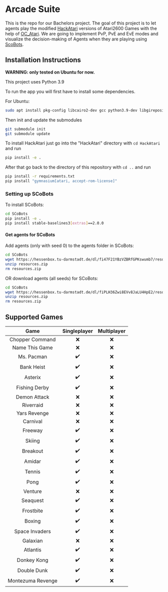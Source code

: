 # Arcade Suite
This is the repo for our Bachelors project.
The goal of this project is to let agents play the modified [HackAtari](https://github.com/k4ntz/HackAtari)
versions of Atari2600 Games with the help of [OC_Atari](https://github.com/k4ntz/OC_Atari).
We are going to implement PvP, PvE and EvE modes and visualize
the decision-making of Agents when they are playing using [ScoBots](https://github.com/k4ntz/SCoBots).

## Installation Instructions
**WARNING: only tested on Ubuntu for now.**

This project uses Python 3.9

To run the app you will first have to install some dependencies.

For Ubuntu:
````bash
sudo apt install pkg-config libcairo2-dev gcc python3.9-dev libgirepository1.0-dev
````

Then init and update the submodules
````bash
git submodule init
git submodule update
````

To install HackAtari just go into the "HackAtari" directory with ```cd HackAtari``` and run
````bash
pip install -e .
````

After that go back to the directory of this repository with ```cd ..``` and run
````bash
pip install -r requirements.txt
pip install "gymnasium[atari, accept-rom-license]"
````

### Setting up SCoBots
To install SCoBots:
````bash
cd SCoBots
pip install -e .
pip install stable-baselines3[extras]==2.0.0
````

#### Get agents for SCoBots
Add agents (only with seed 0) to the agents folder in SCoBots:
````bash
cd SCoBots
wget https://hessenbox.tu-darmstadt.de/dl/fi47F21YBzVZBRfGPKswumb7/resources_seed0.zip
unzip resources.zip
rm resources.zip
````
OR download agents (all seeds) for SCoBots:
````bash
cd SCoBots
wget https://hessenbox.tu-darmstadt.de/dl/fiPLH36Zwi8EVv8JaLU4HpE2/resources_all.zip
unzip resources.zip
rm resources.zip
````


## Supported Games
| Game | Singleplayer | Multiplayer |
| :--: | :----------: | :---------: |
| Chopper Command | :x: | :x: |
| Name This Game | :x: | :x: |
| Ms. Pacman | :heavy_check_mark: | :x: |
| Bank Heist | :heavy_check_mark: | :x: |
| Asterix | :heavy_check_mark: | :x: |
| Fishing Derby | :heavy_check_mark: | :x: |
| Demon Attack | :x: | :x: |
| Riverraid | :x: | :x: |
| Yars Revenge | :x: | :x: |
| Carnival | :x: | :x: |
| Freeway | :heavy_check_mark: | :x: |
| Skiing | :heavy_check_mark: | :x: |
| Breakout | :heavy_check_mark: | :x: |
| Amidar | :heavy_check_mark: | :x: | 
| Tennis | :heavy_check_mark: | :x: |
| Pong | :heavy_check_mark: | :x: |
| Venture | :x: | :x: |
| Seaquest | :heavy_check_mark: | :x: |
| Frostbite | :heavy_check_mark: | :x: |
| Boxing | :heavy_check_mark: | :x: |
| Space Invaders | :heavy_check_mark: | :x: |
| Galaxian | :x: | :x: |
| Atlantis | :heavy_check_mark: | :x: |
| Donkey Kong | :heavy_check_mark: | :x: |
| Double Dunk | :heavy_check_mark: | :x: |
| Montezuma Revenge | :heavy_check_mark: | :x: |
